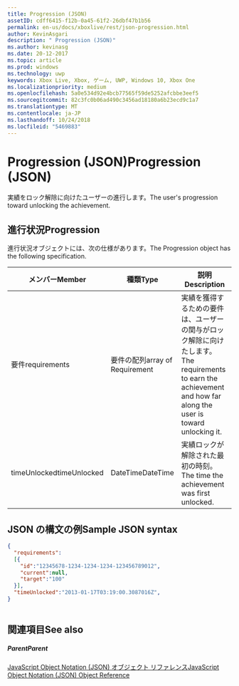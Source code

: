 ```yaml
---
title: Progression (JSON)
assetID: cdff6415-f12b-0a45-61f2-26dbf47b1b56
permalink: en-us/docs/xboxlive/rest/json-progression.html
author: KevinAsgari
description: " Progression (JSON)"
ms.author: kevinasg
ms.date: 20-12-2017
ms.topic: article
ms.prod: windows
ms.technology: uwp
keywords: Xbox Live, Xbox, ゲーム, UWP, Windows 10, Xbox One
ms.localizationpriority: medium
ms.openlocfilehash: 5a0e534d92e4bcb77565f59de5252afcbbe3eef5
ms.sourcegitcommit: 82c3fc0b06ad490c3456ad18180a6b23ecd9c1a7
ms.translationtype: MT
ms.contentlocale: ja-JP
ms.lasthandoff: 10/24/2018
ms.locfileid: "5469883"
---
```

# <a name="progression-json"></a><span data-ttu-id="609a9-104">Progression (JSON)</span><span class="sxs-lookup"><span data-stu-id="609a9-104">Progression (JSON)</span></span>
<span data-ttu-id="609a9-105">実績をロック解除に向けたユーザーの進行します。</span><span class="sxs-lookup"><span data-stu-id="609a9-105">The user's progression toward unlocking the achievement.</span></span> 
<a id="ID4EN"></a>

 
## <a name="progression"></a><span data-ttu-id="609a9-106">進行状況</span><span class="sxs-lookup"><span data-stu-id="609a9-106">Progression</span></span>
 
<span data-ttu-id="609a9-107">進行状況オブジェクトには、次の仕様があります。</span><span class="sxs-lookup"><span data-stu-id="609a9-107">The Progression object has the following specification.</span></span>
 
| <span data-ttu-id="609a9-108">メンバー</span><span class="sxs-lookup"><span data-stu-id="609a9-108">Member</span></span>| <span data-ttu-id="609a9-109">種類</span><span class="sxs-lookup"><span data-stu-id="609a9-109">Type</span></span>| <span data-ttu-id="609a9-110">説明</span><span class="sxs-lookup"><span data-stu-id="609a9-110">Description</span></span>| 
| --- | --- | --- | 
| <span data-ttu-id="609a9-111">要件</span><span class="sxs-lookup"><span data-stu-id="609a9-111">requirements</span></span>| <span data-ttu-id="609a9-112">要件の配列</span><span class="sxs-lookup"><span data-stu-id="609a9-112">array of Requirement</span></span>| <span data-ttu-id="609a9-113">実績を獲得するための要件は、ユーザーの関与がロック解除に向けたします。</span><span class="sxs-lookup"><span data-stu-id="609a9-113">The requirements to earn the achievement and how far along the user is toward unlocking it.</span></span>| 
| <span data-ttu-id="609a9-114">timeUnlocked</span><span class="sxs-lookup"><span data-stu-id="609a9-114">timeUnlocked</span></span>| <span data-ttu-id="609a9-115">DateTime</span><span class="sxs-lookup"><span data-stu-id="609a9-115">DateTime</span></span>| <span data-ttu-id="609a9-116">実績ロックが解除された最初の時刻。</span><span class="sxs-lookup"><span data-stu-id="609a9-116">The time the achievement was first unlocked.</span></span>| 
  
<a id="ID4ETB"></a>

 
## <a name="sample-json-syntax"></a><span data-ttu-id="609a9-117">JSON の構文の例</span><span class="sxs-lookup"><span data-stu-id="609a9-117">Sample JSON syntax</span></span>
 

```json
{
  "requirements":
  [{
    "id":"12345678-1234-1234-1234-123456789012",
    "current":null,
    "target":"100"
  }],
  "timeUnlocked":"2013-01-17T03:19:00.3087016Z",
}
    
```

  
<a id="ID4E3B"></a>

 
## <a name="see-also"></a><span data-ttu-id="609a9-118">関連項目</span><span class="sxs-lookup"><span data-stu-id="609a9-118">See also</span></span>
 
<a id="ID4E5B"></a>

 
##### <a name="parent"></a><span data-ttu-id="609a9-119">Parent</span><span class="sxs-lookup"><span data-stu-id="609a9-119">Parent</span></span> 

[<span data-ttu-id="609a9-120">JavaScript Object Notation (JSON) オブジェクト リファレンス</span><span class="sxs-lookup"><span data-stu-id="609a9-120">JavaScript Object Notation (JSON) Object Reference</span></span>](atoc-xboxlivews-reference-json.md)

   